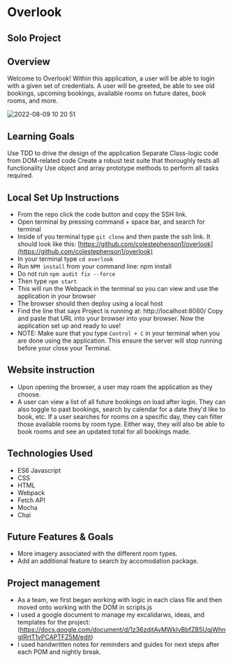 # Overlook 

## Solo Project

## Overview

Welcome to Overlook! Within this application, a user will be able to login with a given set of credentials. A user will be greeted, be able to see old bookings, upcoming bookings, available rooms on future dates, book rooms, and more. 

![2022-08-09 10 20 51](https://user-images.githubusercontent.com/102827145/183705522-17ad6f37-5f82-4473-9552-b25b7e47e5ad.gif)

## Learning Goals
Use TDD to drive the design of the application
Separate Class-logic code from DOM-related code
Create a robust test suite that thoroughly tests all functionality
Use object and array prototype methods to perform all tasks required.

## Local Set Up Instructions

- From the repo click the code button and copy the SSH link.
- Open terminal by pressing command + space bar, and search for terminal
- Inside of you terminal type `git clone` and then paste the ssh link. It should look like this: [https://github.com/colestephenson1/overlook](https://github.com/colestephenson1/overlook)
- In your terminal type `cd overlook`
- Run `NPM install` from your command line: npm install
- Do not run `npm audit fix --force`
- Then type `npm start`
- This will run the Webpack in the terminal so you can view and use the application in your browser
- The browser should then deploy using a local host
- Find the line that says Project is running at: http://localhost:8080/ Copy and paste that URL into your browser into your browser. Now the application set up and ready to use!
- NOTE: Make sure that you type `Control + C` in your terminal when you are done using the application. This ensure the server will stop running before your close your Terminal.

## Website instruction

- Upon opening the browser, a user may roam the application as they choose.
- A user can view a list of all future bookings on load after login. They can also toggle to past bookings, search by calendar for a date they'd like to book, etc. If a user searches for rooms on a specific day, they can filter those available rooms by room type. Either way, they will also be able to book rooms and see an updated total for all bookings made.


## Technologies Used


- ES6 Javascript
- CSS
- HTML
- Webpack
- Fetch API
- Mocha
- Chai

## Future Features & Goals
- More imagery associated with the different room types.
- Add an additional feature to search by accomodation package.


## Project management
- As a team, we first began working with logic in each class file and then moved onto working with the DOM in scripts.js
- I used a google document to manage my excalidarws, ideas, and templates for the project: (https://docs.google.com/document/d/1z36zdjtAyMWkIvBbfZB5UqjWhngIRrtT1vPCAPTFZ5M/edit)
- I used handwritten notes for reminders and guides for next steps after each POM and nightly break.
